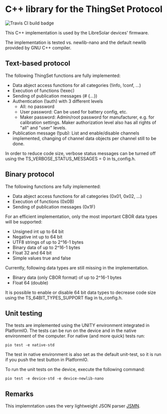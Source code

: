 # C++ library for the ThingSet Protocol

![Travis CI build badge](https://travis-ci.com/ThingSet/thingset-cpp.svg?branch=master)

This C++ implementation is used by the LibreSolar devices' firmware.

The implementation is tested vs. newlib-nano and the default newlib provided by GNU C++ compiler.

## Text-based protocol

The following ThingSet functions are fully implemented:

- Data abject access functions for all categories (!info, !conf, ...)
- Execution of functions (!exec)
- Sending of publication messages (# {...})
- Authentication (!auth) with 3 different levels
    - All: no password
    - User password: Can be used for battery config, etc.
    - Maker password: Admin/root password for manufacturer, e.g. for calibration settings. Maker authorization level also has all rights of "all" and "user" levels.
- Publication message (!pub): List and enable/disable channels implemented, changing of channel data objects per channel still to be done.

In order to reduce code size, verbose status messages can be turned off using the TS_VERBOSE_STATUS_MESSAGES = 0 in ts_config.h.

## Binary protocol

The following functions are fully implemented:

- Data abject access functions for all categories (0x01, 0x02, ...)
- Execution of functions (0x0B)
- Sending of publication messages (0x1F)

For an efficient implementation, only the most important CBOR data types will be supported:

- Unsigned int up to 64 bit
- Negative int up to 64 bit
- UTF8 strings of up to 2^16-1 bytes
- Binary data of up to 2^16-1 bytes
- Float 32 and 64 bit
- Simple values true and false

Currently, following data types are still missing in the implementation.

- Binary data (only CBOR format)  of up to 2^16-1 bytes
- Float 64 (double)

It is possible to enable or disable 64 bit data types to decrease code size using the TS_64BIT_TYPES_SUPPORT flag in ts_config.h.

## Unit testing

The tests are implemented using the UNITY environment integrated in PlatformIO. The tests can be run on the device and in the native environment of the computer. For native (and more quick) tests run:

    pio test -e native-std

The test in native environment is also set as the default unit-test, so it is run if you push the test button in PlatformIO.

To run the unit tests on the device, execute the following command:

    pio test -e device-std -e device-newlib-nano

## Remarks

This implemntation uses the very lightweight JSON parser [JSMN](https://github.com/zserge/jsmn).